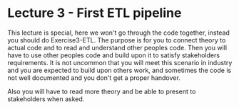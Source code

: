 # Lecture 3 - First ETL pipeline

This lecture is special, here we won't go through the code together, instead you should do Exercise3-ETL. The purpose is for you to connect theory to actual code and to read and understand other peoples code. Then you will have to use other peoples code and build upon it to satisfy stakeholders requirements. It is not uncommon that you will meet this scenario in industry and you are expected to build upon others work, and sometimes the code is not well documented and you don't get a proper handover.

Also you will have to read more theory and be able to present to stakeholders when asked. 


<!-- TODO: link to exercise3 -->